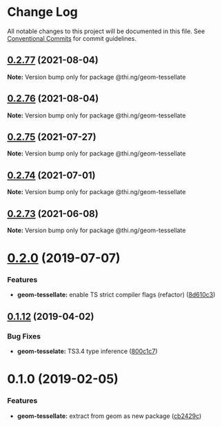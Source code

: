 # Change Log

All notable changes to this project will be documented in this file.
See [Conventional Commits](https://conventionalcommits.org) for commit guidelines.

## [0.2.77](https://github.com/thi-ng/umbrella/compare/@thi.ng/geom-tessellate@0.2.76...@thi.ng/geom-tessellate@0.2.77) (2021-08-04)

**Note:** Version bump only for package @thi.ng/geom-tessellate





## [0.2.76](https://github.com/thi-ng/umbrella/compare/@thi.ng/geom-tessellate@0.2.75...@thi.ng/geom-tessellate@0.2.76) (2021-08-04)

**Note:** Version bump only for package @thi.ng/geom-tessellate





## [0.2.75](https://github.com/thi-ng/umbrella/compare/@thi.ng/geom-tessellate@0.2.74...@thi.ng/geom-tessellate@0.2.75) (2021-07-27)

**Note:** Version bump only for package @thi.ng/geom-tessellate





## [0.2.74](https://github.com/thi-ng/umbrella/compare/@thi.ng/geom-tessellate@0.2.73...@thi.ng/geom-tessellate@0.2.74) (2021-07-01)

**Note:** Version bump only for package @thi.ng/geom-tessellate





## [0.2.73](https://github.com/thi-ng/umbrella/compare/@thi.ng/geom-tessellate@0.2.72...@thi.ng/geom-tessellate@0.2.73) (2021-06-08)

**Note:** Version bump only for package @thi.ng/geom-tessellate





# [0.2.0](https://github.com/thi-ng/umbrella/compare/@thi.ng/geom-tessellate@0.1.17...@thi.ng/geom-tessellate@0.2.0) (2019-07-07)

### Features

* **geom-tessellate:** enable TS strict compiler flags (refactor) ([8d610c3](https://github.com/thi-ng/umbrella/commit/8d610c3))

## [0.1.12](https://github.com/thi-ng/umbrella/compare/@thi.ng/geom-tessellate@0.1.11...@thi.ng/geom-tessellate@0.1.12) (2019-04-02)

### Bug Fixes

* **geom-tesselate:** TS3.4 type inference ([800c1c7](https://github.com/thi-ng/umbrella/commit/800c1c7))

# 0.1.0 (2019-02-05)

### Features

* **geom-tessellate:** extract from geom as new package ([cb2429c](https://github.com/thi-ng/umbrella/commit/cb2429c))
